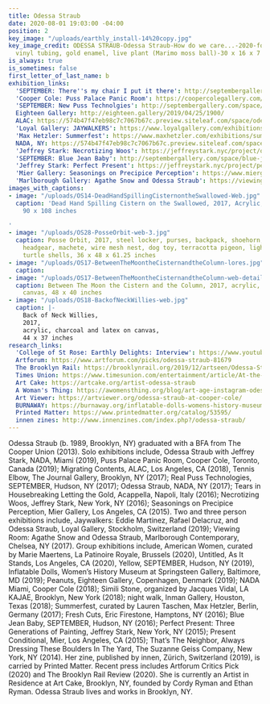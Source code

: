 ```yaml
---
title: Odessa Straub
date: 2020-08-01 19:03:00 -04:00
position: 2
key_image: "/uploads/earthly_install-14%20copy.jpg"
key_image_credit: ODESSA STRAUB-Odessa Straub-How do we care...-2020-found objects,
  vinyl tubing, gold enamel, live plant (Marimo moss ball)-30 x 16 x 7 inches
is_always: true
is_sometimes: false
first_letter_of_last_name: b
exhibition_links:
  'SEPTEMBER: There''s my chair I put it there': http://septembergallery.com/space/odessa-straub.html
  'Cooper Cole: Puss Palace Panic Room': https://coopercolegallery.com/exhibition/2019-odessa-straub-puss-palace-panic-room/
  'SEPTEMBER: New Puss Technolgies': http://septembergallery.com/space/real-puss-technologies.html
  Eighteen Gallery: http://eighteen.gallery/2019/04/25/1900/
  ALAC: https://574b47f47eb98c7c7067b67c.preview.siteleaf.com/space/odessa-straub-at-alac.html
  'Loyal Gallery: JAYWALKERS': https://www.loyalgallery.com/exhibitions/jaywalkers/
  'Max Hetzler: Summerfest': https://www.maxhetzler.com/exhibitions/summerfest-2017-curated-lauren-taschenlouise-bonnet-celeste-dupuy-spencer-aaron-garber-maikovska-oliver-osborne-walter-price-ode/press-en/
  NADA, NY: https://574b47f47eb98c7c7067b67c.preview.siteleaf.com/space/nada.html
  'Jeffrey Stark: Necrotizing Woos': https://jeffreystark.nyc/project/odessa_straub-2/
  'SEPTEMBER: Blue Jean Baby': http://septembergallery.com/space/blue-jean-baby.html
  'Jeffrey Stark: Perfect Present': https://jeffreystark.nyc/project/perfect-present/
  'Mier Gallery: Seasonings on Precipice Perception': https://www.miergallery.com/exhibitions/odessa-straub2
  'Marlborough Gallery: Agathe Snow and Odessa Straub': https://viewingroom.xyz/exhibitions/agathe-snow-and-odessa-straub/
images_with_captions:
- image: "/uploads/OS14-DeadHandSpillingCisternontheSwallowed-Web.jpg"
  caption: 'Dead Hand Spilling Cistern on the Swallowed, 2017, Acrylic, dye, enamel,
    90 x 108 inches

'
- image: "/uploads/OS28-PosseOrbit-web-3.jpg"
  caption: Posse Orbit, 2017, steel locker, purses, backpack, shoehorn, hanger, boxing
    headgear, machete, wire mesh nest, dog toy, terracotta pigeon, lightbulb cage,
    turtle shells, 36 x 48 x 61.25 inches
- image: "/uploads/OS17-BetweenTheMoontheCisternandtheColumn-lores.jpg"
  caption: 
- image: "/uploads/OS17-BetweenTheMoontheCisternandtheColumn-web-detail.jpg"
  caption: Between The Moon the Cistern and the Column, 2017, acrylic, wool, fur on
    canvas, 48 x 40 inches
- image: "/uploads/OS18-BackofNeckWillies-web.jpg"
  caption: |-
    Back of Neck Willies,
    2017,
    acrylic, charcoal and latex on canvas,
    44 x 37 inches
research_links:
  'College of St Rose: Earthly Delights: Interview': https://www.youtube.com/watch?v=mt3PLtq0GVI
  Artforum: https://www.artforum.com/picks/odessa-straub-81679
  The Brooklyn Rail: https://brooklynrail.org/2019/12/artseen/Odessa-StraubTheres-my-chair-I-put-it-there
  Times Union: https://www.timesunion.com/entertainment/article/At-the-Massry-exhibit-s-art-imitates-life-15913634.php
  Art Cake: https://artcake.org/artist-odessa-straub
  A Woman's Thing: https://awomensthing.org/blog/art-age-instagram-odessa-straub/
  Art Viewer: https://artviewer.org/odessa-straub-at-cooper-cole/
  BURNAWAY: https://burnaway.org/inflatable-dolls-womens-history-museum-at-springsteen-gallery/
  Printed Matter: https://www.printedmatter.org/catalog/53595/
  innen zines: http://www.innenzines.com/index.php?/odessa-straub/
---
```


Odessa Straub (b. 1989, Brooklyn, NY) graduated with a BFA from The Cooper Union (2013). Solo exhibitions include, Odessa Straub with Jeffrey Stark, NADA, Miami (2019), Puss Palace Panic Room, Cooper Cole, Toronto, Canada (2019); Migrating Contents, ALAC, Los Angeles, CA (2018), Tennis Elbow, The Journal Gallery, Brooklyn, NY (2017); Real Puss Technologies, SEPTEMBER, Hudson, NY (2017); Odessa Straub, NADA, NY (2017); Tears in Housebreaking Letting the Gold, Acappella, Napoli, Italy (2016); Necrotizing Woos, Jeffrey Stark, New York, NY (2016); Seasonings on Precipice Perception, Mier Gallery, Los Angeles, CA (2015). Two and three person exhibitions include, Jaywalkers: Eddie Martinez, Rafael Delacruz, and Odessa Straub, Loyal Gallery, Stockholm, Switzerland (2019); Viewing Room: Agathe Snow and Odessa Straub, Marlborough Contemporary, Chelsea, NY (2017). Group exhibitions include, American Women, curated by Marie Maertens, La Patinoire Royale, Brussels (2020), Untitled, As It Stands, Los Angeles, CA (2020), Yellow, SEPTEMBER, Hudson, NY (2019), Inflatable Dolls, Women’s History Museum at Springsteen Gallery, Baltimore, MD (2019); Peanuts, Eighteen Gallery, Copenhagen, Denmark (2019); NADA Miami, Cooper Cole (2018); Simili Stone, organized by Jacques Vidal, LA KAJAE, Brooklyn, New York (2018); night walk, Inman Gallery, Houston, Texas (2018); Summerfest, curated by Lauren Taschen, Max Hetzler, Berlin, Germany (2017); Fresh Cuts, Eric Firestone, Hamptons, NY (2016); Blue Jean Baby, SEPTEMBER, Hudson, NY (2016); Perfect Present: Three Generations of Painting, Jeffrey Stark, New York, NY (2015); Present Conditional, Mier, Los Angeles, CA (2015); That’s The Neighbor, Always Dressing These Boulders In The Yard, The Suzanne Geiss Company, New York, NY (2014). Her zine, published by innen, Zürich, Switzerland (2019), is carried by Printed Matter. Recent press includes Artforum Critics Pick (2020) and The Brooklyn Rail Review (2020). She is currently an Artist in Residence at Art Cake, Brooklyn, NY, founded by Cordy Ryman and Ethan Ryman. Odessa Straub lives and works in Brooklyn, NY.